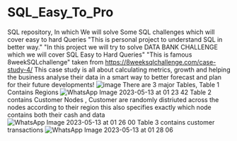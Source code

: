 # SQL_Easy_To_Pro
SQL repository, In which We will solve Some SQL challenges which will cover easy to hard Queries 
"This is personal project to understand SQL in better way." 
"In this project we will try to solve DATA BANK CHALLENGE which we will cover SQL Easy to Hard Queries"
"This is famous 8weekSQLchallenge" taken from https://8weeksqlchallenge.com/case-study-4/
This case study is all about calculating metrics, growth and helping the business analyse their data in a smart way to better forecast and plan for their future developments!
![image](https://github.com/j0kr97/SQL_Easy_To_Pro/assets/109215374/b33c8fc6-9d4d-44fc-9818-0f221064596d)
There are 3 major Tables, 
Table 1 Contains Regions ![WhatsApp Image 2023-05-13 at 01 23 42](https://github.com/j0kr97/SQL_Easy_To_Pro/assets/109215374/f9aee1a1-dfce-4402-b7ef-937d362accd1)
Table 2 contains Customer Nodes , Customer are randomly distriuted across the nodes according to their region this also specifies exactly which node contains both their cash and data ![WhatsApp Image 2023-05-13 at 01 26 00](https://github.com/j0kr97/SQL_Easy_To_Pro/assets/109215374/97cce2d7-ed4f-4b63-8b5d-135c0cc97f58)
Table 3 contains customer transactions ![WhatsApp Image 2023-05-13 at 01 28 06](https://github.com/j0kr97/SQL_Easy_To_Pro/assets/109215374/206c3658-0825-48a7-ab1b-8e610a269ca7)

